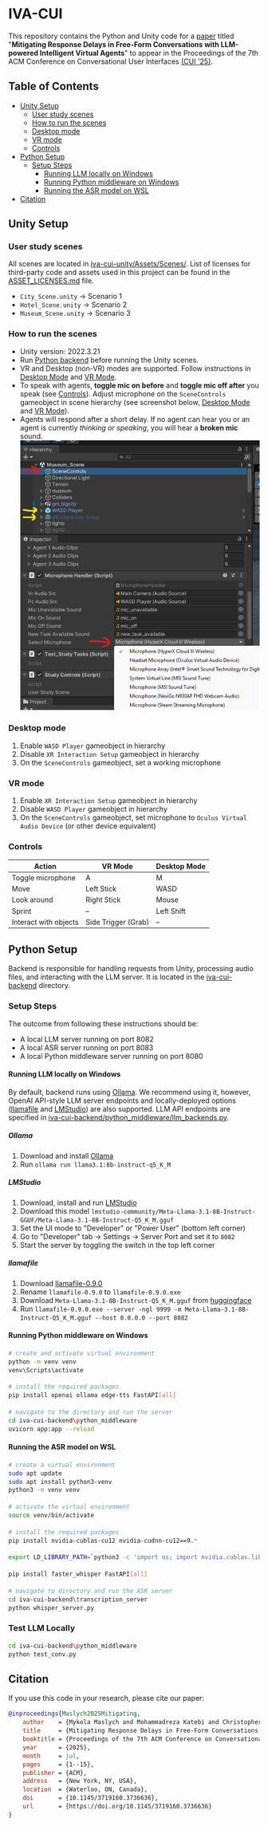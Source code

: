 # IVA-CUI

This repository contains the Python and Unity code for a [paper](https://doi.org/10.1145/3719160.3736636) titled
"**Mitigating Response Delays in Free-Form Conversations with LLM-powered Intelligent Virtual Agents**" to appear in the Proceedings of the 7th ACM Conference on Conversational User Interfaces [(CUI '25)](https://cui.acm.org/2025/).

## Table of Contents
- [Unity Setup](#unity-setup)
  - [User study scenes](#user-study-scenes)
  - [How to run the scenes](#how-to-run-the-scenes)
  - [Desktop mode](#desktop-mode)
  - [VR mode](#vr-mode)
  - [Controls](#controls)
- [Python Setup](#python-setup)
  - [Setup Steps](#setup-steps)
    - [Running LLM locally on Windows](#running-llm-locally-on-windows)
    - [Running Python middleware on Windows](#running-python-middleware-on-windows)
    - [Running the ASR model on WSL](#running-the-asr-model-on-wsl)
- [Citation](#citation)  

## Unity Setup

### User study scenes

All scenes are located in [iva-cui-unity/Assets/Scenes/](iva-cui-unity/Assets/Scenes/). List of licenses for third-party code and assets used in this project can be found in the [ASSET_LICENSES.md](iva-cui-unity/ASSET_LICENSES.md) file.

* `City_Scene.unity` -> Scenario 1
* `Hotel_Scene.unity` -> Scenario 2
* `Museum_Scene.unity` -> Scenario 3

### How to run the scenes

* Unity version: 2022.3.21
* Run [Python backend](#python-setup) before running the Unity scenes.
* VR and Desktop (non-VR) modes are supported. Follow instructions in [Desktop Mode](#desktop-mode) and [VR Mode](#vr-mode).
* To speak with agents, **toggle mic on before** and **toggle mic off after** you speak (see [Controls](#controls)). Adjust microphone on the `SceneControls` gameobject in scene hierarchy (see screenshot below, [Desktop Mode](#desktop-mode) and [VR Mode](#vr-mode)).
* Agents will respond after a short delay. If no agent can hear you or an agent is currently *thinking* or *speaking*, you will hear a **broken mic** sound.  
![mic setup](setup.png)

### Desktop mode

1. Enable `WASD Player` gameobject in hierarchy
2. Disable `XR Interaction Setup` gameobject in hierarchy
3. On the `SceneControls` gameobject, set a working microphone

### VR mode

1. Enable `XR Interaction Setup` gameobject in hierarchy
2. Disable `WASD Player` gameobject in hierarchy
3. On the `SceneControls` gameobject, set microphone to `Oculus Virtual Audio Device` (or other device equivalent)

### Controls

| **Action**            | **VR Mode**     | **Desktop Mode** |
| --------------------- | ------------------- | -------------------- |
| Toggle microphone     | A                   | M                    |
| Move                  | Left Stick          | WASD                 |
| Look around           | Right Stick         | Mouse                |
| Sprint                | –                   | Left Shift           |
| Interact with objects | Side Trigger (Grab) | –                    |

## Python Setup

Backend is responsible for handling requests from Unity, processing audio files, and interacting with the LLM server. It is located in the [iva-cui-backend](iva-cui-backend/) directory.

### Setup Steps

The outcome from following these instructions should be:

* A local LLM server running on port 8082
* A local ASR server running on port 8083
* A local Python middleware server running on port 8080

#### Running LLM locally on Windows

By default, backend runs using [Ollama](https://ollama.com/download/windows). We recommend using it, however, OpenAI API-style LLM server endpoints and locally-deployed options ([llamafile](https://github.com/Mozilla-Ocho/llamafile/releases) and [LMStudio](https://lmstudio.ai/)) are also supported. LLM API endpoints are specified in [iva-cui-backend/python_middleware/llm_backends.py](iva-cui-backend/python_middleware/llm_backends.py).

##### Ollama

1. Download and install [Ollama](https://ollama.com/download/windows)
2. Run `ollama run llama3.1:8b-instruct-q5_K_M`

##### LMStudio

1. Download, install and run [LMStudio](https://lmstudio.ai/)
2. Download this model `lmstudio-community/Meta-Llama-3.1-8B-Instruct-GGUF/Meta-Llama-3.1-8B-Instruct-Q5_K_M.gguf`
3. Set the UI mode to "Developer" or "Power User" (bottom left corner)
4. Go to "Developer" tab -> Settings -> Server Port and set it to `8082`
5. Start the server by toggling the switch in the top left corner

##### llamafile

1. Download [llamafile-0.9.0](https://github.com/Mozilla-Ocho/llamafile/releases/tag/0.9.0)
2. Rename `llamafile-0.9.0` to `llamafile-0.9.0.exe`
3. Download `Meta-Llama-3.1-8B-Instruct-Q5_K_M.gguf` from [huggingface](https://huggingface.co/bullerwins/Meta-Llama-3.1-8B-Instruct-GGUF/tree/828492ca0d7e7efd4b316e75af8d9cd582fdec34)
4. Run `llamafile-0.9.0.exe --server -ngl 9999 -m Meta-Llama-3.1-8B-Instruct-Q5_K_M.gguf --host 0.0.0.0 --port 8082`

#### Running Python middleware on Windows

```bash
# create and activate virtual environment
python -m venv venv
venv\Scripts\activate

# install the required packages
pip install openai ollama edge-tts FastAPI[all]

# navigate to the directory and run the server
cd iva-cui-backend\python_middleware
uvicorn app:app --reload
```

#### Running the ASR model on WSL

```bash
# create a virtual environment
sudo apt update
sudo apt install python3-venv
python3 -m venv venv

# activate the virtual environment
source venv/bin/activate

# install the required packages
pip install nvidia-cublas-cu12 nvidia-cudnn-cu12==9.*

export LD_LIBRARY_PATH=`python3 -c 'import os; import nvidia.cublas.lib; import nvidia.cudnn.lib; print(os.path.dirname(nvidia.cublas.lib.__file__) + ":" + os.path.dirname(nvidia.cudnn.lib.__file__))'`

pip install faster_whisper FastAPI[all]

# navigate to directory and run the ASR server
cd iva-cui-backend\transcription_server
python whisper_server.py
```

### Test LLM Locally

```bash
cd iva-cui-backend\python_middleware
python test_conv.py
```

## Citation

If you use this code in your research, please cite our paper:

```bibtex
@inproceedings{Maslych2025Mitigating,
    author    = {Mykola Maslych and Mohammadreza Katebi and Christopher Lee and Yahya Hmaiti and Amirpouya Ghasemaghaei and Christian Pumarada and Janneese Palmer and Esteban Segarra Martinez and Marco Emporio and Warren Snipes and Ryan P. McMahan and Joseph J. LaViola Jr.},
    title     = {Mitigating Response Delays in Free-Form Conversations with LLM-powered Intelligent Virtual Agents},
    booktitle = {Proceedings of the 7th ACM Conference on Conversational User Interfaces (CUI ’25)},
    year      = {2025},
    month     = jul,
    pages     = {1--15},
    publisher = {ACM},
    address   = {New York, NY, USA},
    location  = {Waterloo, ON, Canada},
    doi       = {10.1145/3719160.3736636},
    url       = {https://doi.org/10.1145/3719160.3736636}
}
```
